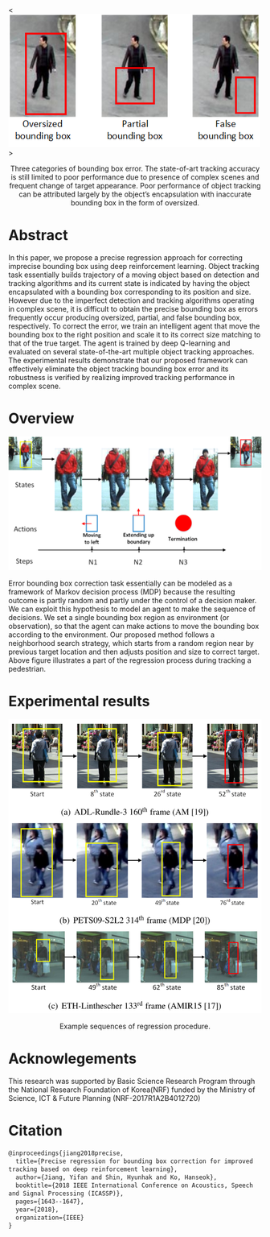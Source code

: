 <![Image](resources/fig1.png#center)>
<p align="center">
Three categories of bounding box error. The state-of-art tracking accuracy is still limited to poor performance due to presence of complex scenes and frequent change of target appearance. Poor performance of object tracking can be attributed largely by the object’s encapsulation with inaccurate bounding box in the form of oversized.
</p>

# Abstract

In this paper, we propose a precise regression approach for correcting imprecise bounding box using deep reinforcement learning. Object tracking task essentially builds trajectory of a moving object based on detection and tracking algorithms and its current state is indicated by having the object encapsulated with a bounding box corresponding to its position and size. However due to the imperfect detection and tracking algorithms operating in complex scene, it is difficult to obtain the precise bounding box as errors frequently occur producing oversized, partial, and false bounding box, respectively. To correct the error, we train an intelligent agent that move the bounding box to the right position and scale it to its correct size matching to that of the true target. The agent is trained by deep Q-learning and evaluated on several state-of-the-art multiple object tracking approaches. The experimental results demonstrate that our proposed framework can effectively eliminate the object tracking bounding box error and its robustness is verified by realizing improved tracking performance in complex scene.

# Overview

![Image](resources/fig2.png)
<p align="center">

</p>

Error bounding box correction task essentially can be modeled as a framework of Markov decision process (MDP) because the resulting outcome is partly random and partly under the control of a decision maker.  We can exploit this hypothesis to model an agent to make the sequence of decisions. We set a single bounding box region as environment (or observation), so that the agent can make actions to move the bounding box according to the environment. Our proposed method follows a neighborhood search strategy, which starts from a random region near by previous target location and then adjusts position and size to correct target. Above figure illustrates a part of the regression process during tracking a pedestrian.

# Experimental results
![Image](resources/fig3.png)
<p align="center">
Example sequences of regression procedure.
</p>

# Acknowlegements
This research was supported by Basic Science Research Program through the National Research Foundation of Korea(NRF) funded by the Ministry of Science, ICT & Future Planning (NRF-2017R1A2B4012720)

# Citation
```
@inproceedings{jiang2018precise,
  title={Precise regression for bounding box correction for improved tracking based on deep reinforcement learning},
  author={Jiang, Yifan and Shin, Hyunhak and Ko, Hanseok},
  booktitle={2018 IEEE International Conference on Acoustics, Speech and Signal Processing (ICASSP)},
  pages={1643--1647},
  year={2018},
  organization={IEEE}
}
```
